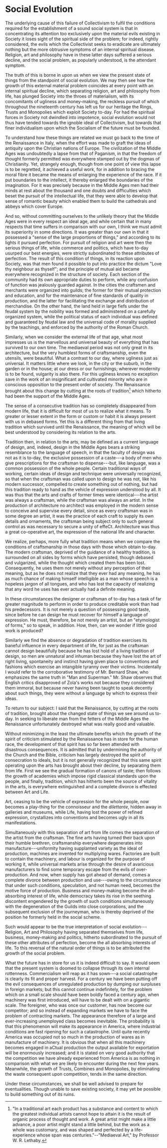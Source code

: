 # Social Evolution

The underlying cause of this failure of Collectivism to fulfil the conditions required for the establishment of a sound social system is that in concentrating its attention too exclusively upon the material evils existing in Society it loses sight of the spiritual side of the problem; for indeed, rightly considered, the evils which the Collectivist seeks to eradicate are ultimately nothing but the more obtrusive symptoms of an internal spiritual disease. Religion, art and philosophy have in these latter days suffered a serious decline, and the social problem, as popularly understood, is the attendant symptom.

The truth of this is borne in upon us when we view the present state of things from the standpoint of social evolution. We may then see how the growth of this external material problem coincides at every point with an internal spiritual decline, which separating religion, art and philosophy from life, has plunged Society into the throes of materialism, with its concomitants of ugliness and money-making, the reckless pursuit of which throughout the nineteenth century has left us for our heritage the Rings, Trusts and Monopolies which exploit Society to-day. For had the spiritual forces in Society not dwindled into impotence, social evolution would not thus have tended towards the ignoble ideal of Collectivism, but towards that finer individualism upon which the Socialism of the future must be founded.

To understand how these things are related we must go back to the time of the Renaissance in Italy, when the effort was made to graft the ideas of antiquity upon the Christian nations of Europe. The civilization of the Middle Ages was undoubtedly a lapse from that of Paganism, in that the freedom of thought formerly permitted was everywhere stamped out by the dogmas of Christianity. Yet, strangely enough, though from one point of view this lapse is to be regretted, it achieved a useful work, for in addition to bracing the moral fibre it became the means of enlarging the experience of the race. If it put boundaries to the intellect, it thereby enlarged the boundaries of the imagination. For it was precisely because in the Middle Ages men had their minds at rest about the thousand and one doubts and difficulties which beset the pursuit of the intellectual life, that they were able to develop that sense of romantic beauty which enabled them to build the cathedrals and abbeys which cover Europe.

And so, without committing ourselves to the unlikely theory that the Middle Ages were in every respect an ideal age, and while certain that in many respects that time suffers in comparison with our own, I think we must admit its superiority in some directions. It was greater than our own in that it possessed a "sense of the large proportions of things," and according to its lights it pursued perfection. For pursuit of religion and art were then the serious things of life, while commerce and politics, which have to-day usurped our best energies, were strictly subordinated to these attributes of perfection. The result of this condition of things, in its reaction upon Society, was that men found it possible to put into practice the dictum "Love thy neighbour as thyself"; and the principle of mutual aid became everywhere recognized in the structure of society. Each section of the community had its own appropriate duties to perform, while any confusion of function was jealously guarded against. In the cities the craftsmen and merchants were organized into guilds; the former for their mutual protection and education, and for the maintenance of fine standards of quality in production, and the latter for facilitating the exchange and distribution of merchandise. On the other hand, the land held in large fiefs under the feudal system by the nobility was formed and administered on a carefully organized system, while the political status of each individual was defined and guaranteed by feudal law and the universal code of morality supplied by the teachings, and enforced by the authority of the Roman Church.

Similarly, when we consider the external life of that age, what most impresses us is the marvellous and universal beauty of everything that has survived to our own time. The mediaeval period was not only great in its architecture, but the very humblest forms of craftsmanship, even the utensils, were beautiful. What a contrast to our day, where ugliness just as universal. It matters little where we look, in the city or the suburb, in the garden or in the house; at our dress or our furnishings; wherever modernity is to be found, vulgarity is also there. For this ugliness knows no exception save in the work of an insignificant and cultivated minority who are in conscious opposition to the present order of society. The Renaissance brought about this change by cutting at the roots of tradition[^1] which hitherto had been the support of the Middle Ages.

[^1]: "In a traditional art each product has a substance and content to which the greatest individual artists cannot hope to attain it is the result of organic process of thought and work. A great artist might make a little advance, a poor artist might stand a little behind, but the work as a whole was customary, and was shaped and perfected by a life-experience whose span was centuries."--"Mediaeval Art," by Professor W. R. Lethaby.

The sense of a consecutive tradition has so completely disappeared from modern life, that it is difficult for most of us to realize what it means. To greater or lesser extent in the form or custom or habit it is always present with us in debased forms. Yet this is a different thing from that living tradition which survived until the Renaissance, the meaning of which will be best understood by considering its relation to the arts.

Tradition then, in relation to the arts, may be defined as a current language of design, and, indeed, design in the Middle Ages bears a striking resemblance to the language of speech, in that the faculty of design was not as it is to-day, the exclusive possession of a caste---a body of men who give prescriptions for the craftsman to dispense---but, like language, was a common possession of the whole people. Certain traditional ways of working, certain ideas of design and technique were universally recognized, so that when the craftsman was called upon to design he was not, like his modern successor, compelled to create something out of nothing, but had this tradition ready to hand as the vehicle of expression understood by all. It was thus that the arts and crafts of former times were identical---the artist was always a craftsman, while the craftsman was always an artist. In the production of architecture no architect was employed in the modern sense to conceive and supervise every detail, since as every craftsman was in some degree an artist, it was the practice of each craft to supply its own details and ornaments, the craftsman being subject only to such general control as was necessary to secure a unity of effeCt. Architecture was thus a great co-operative art, the expression of the national life and character.

We realize, perhaps, more fully what tradition means when we compare the conditions of craftsmanship in those days with those which obtain to-day. The modern craftsman, deprived of the guidance of a healthy tradition, is surrounded on all sides by forms which have persisted, though debased and vulgarized, while the thought which created them has been lost. Consequently, he uses them not merely without any perception of their meaning, but as he does not realize that they ever had any meaning, he has as much chance of making himself intelligible as a man whose speech is a hopeless jargon of all tongues, and who has lost the capacity of realizing that any word he uses has ever actually had a definite meaning.

In these circumstances the designer or craftsman of to-day has a task of far greater magnitude to perform in order to produce creditable work than had his predecessors. It is not merely a question of possessing good taste, since before he can design he must recover for himself a language of expression. He must, therefore, be not merely an artist, but an "etymologist of forms," so to speak, in addition. How, then, can we wonder if little good work is produced?

Similarly we find the absence or degradation of tradition exercises its baneful influence in every department of life, for just as the craftsman cannot design beautifully because he has lost hold of a living tradition of design, so men are unnatural and inhuman because they have lost the art of right living, spontaneity and instinct having given place to conventions and fashions which exercise an intangible tyranny over their victims. Incidentally I would refer to the corroborative testimony of Mr. Bernard Shaw, who emphasizes the same truth in "Man and Superman." Mr. Shaw observes that English critics disapproved of Zola's works not because they considered them immoral, but because never having been taught to speak decently about such things, they were without a language by which to express their ideas.

To return to our subject: I said that the Renaissance, by cutting at the roots of tradition, brought about the changed state of things we see around us to-day. In seeking to liberate man from the fetters of the Middle Ages the Renaissance unfortunately destroyed what was really good and valuable.

Without minimizing in the least the ultimate benefits which the growth of the spirit of criticism stimulated by the Renaissance has in store for the human race, the development of that spirit has so far been attended with disastrous consequences. It is admitted that by undermining the authority of the Church and the Bible, criticism has largely destroyed the spirit of consecration to ideals, but it is not generally recognized that this same spirit operating upon the arts has brought about their decline, by separating them from life. First we see the gradual formation of canons of taste; then follows the growth of academies which impose rigid classical standards upon the people, and finally, tradition, which has hitherto been the source of vitality in the arts, is everywhere extinguished and a complete divorce is effected between Art and Life.

Art, ceasing to be the vehicle of expression for the whole people, now becomes a play-thing for the connoisseur and the *dilettante*, hidden away in galleries and museums, while Life, having lost the power of refined expression, crystallizes into conventions and becomes ugly in all its manifestations.

Simultaneously with this separation of art from life comes the separation of the artist from the craftsman. The fine arts having turned their back upon their humble brethren, craftsmanship everywhere degenerates into manufacture---uniformity having supplanted variety as the ideal of production, machines are invented for multiplying wares. Factories are built to contain the machinery, and labour is organized for the purpose of working it, while universal markets arise through the desire of avaricious manufacturers to find some temporary escape from the evils of over-production. And now, when supply has got ahead of demand, comes a complete divorce between production and use---owing to the circumstance that under such conditions, speculation, and not human need, becomes the motive force of production. Business and money-making become the all-absorbing interest of life, while democracy takes its rise in the seething discontent engendered by the growth of such conditions simultaneously with the degeneration of the Guilds into close corporations, and the subsequent exclusion of the journeyman, who is thereby deprived of the position he formerly held in the social scheme.

Such would appear to be the true interpretation of social evolution---Religion, Art and Philosophy having separated themselves from life, business, money-making and politics, hitherto subordinated to the pursuit of these other attributes of perfection, become the all absorbing interests of life. To this reversal of the natural order of things is to be attributed the growth of the social problem.

What the future has in store for us it is indeed difficult to say. It would seem that the present system is doomed to collapse through its own internal rottenness. Commercialism will reap as it has sown---a social catastrophe is clearly its fit and proper harvest. For a century we have been putting off the evil consequences of unregulated production by dumping our surpluses in foreign markets; but this cannot continue indefinitely, for the problem which on a small scale should have been boldly faced a century ago, when machinery was first introduced, will have to be dealt with on a gigantic scale. The foreigner, who was once our customer, has now become our competitor; and so instead of expanding markets we have to face the problem of contracting markets. The appearance therefore of a large and ever-increasing unemployed class becomes inevitable. The probability is that this phenomenon will make its appearance in America, where industrial conditions are fast ripening for such a catastrophe. Until quite recently America was occupied not so much in the production of wares as in manufacture of machinery. It is obvious that when all this machinery becomes engaged in aCtual production the output available for exportation will be enormously increased; and it is stated on very good authority that the competition we have already experienced from America is as nothing in comparison with what we are likely to encounter during the next few years. Meanwhile, the growth of Trusts, Combines and Monopolies, by eliminating the waste consequent upon competition, tends in the same direction.

Under these circumstances, we shall be well advised to prepare for eventualities. Though unable to save existing society, it may yet be possible to build something out of its ruins.
